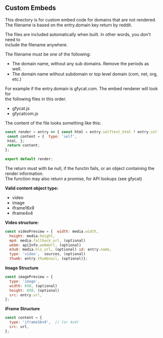 ## Custom Embeds  
This directory is for custom embed code for domains that are not rendered.  
The filename is based on the entry.domain key return by reddit.  
  
The files are included automatically when built. In other words, you don't need to  
include the filename anywhere.  
  
The filename must be one of the following:  
 - The domain name, without any sub domains. Remove the periods as well.  
 - The domain name without subdomain or top level domain (com, net, org, etc.)  
  
For example if the entry.domain is gfycat.com. The embed renderer will look for  
the following files in this order.  
 - gfycat.js  
 - gfycatcom.js  
  
 The content of the file looks something like this:  
   
```javascript 1.8  
const render = entry => { const html = entry.selftext_html ? entry.selftext_html : '';  
 const content = {  type: 'self',  
 html, };  
 return content;  
};  
  
export default render;  
```  
The return must with be null, if the functin fails, or an object containing the render information.  
The function may also return a promise, for API lookups (see gfycat)  
  
**Valid content object type:**  
 - video  
 - image  
 - iframe16x9  
 - iframe4x4  
  
**Video structure:**  
```javascript 
const videoPreview = {  width: media.width,  
  height: media.height,  
  mp4: media.fallback_url, (optional)  
  webm: apiInfo.webmUrl, (optional)  
  m3u8: media.hls_url, (optional) id: entry.name,  
  type: 'video',  sources, (optional)  
  thumb: entry.thumbnail, (optional)};  
```  
**Image Structure**  
```javascript
const imagePreview = {  
  type: 'image',  
  width: 650, (optional)  
  height: 650, (optional)  
  src: entry.url,  
};  
  ```
**iFrame Structure**  
```javascript
const content = {  
  type: 'iframe16x9',  // (or 4x4)  
  src: url,  
};
```
